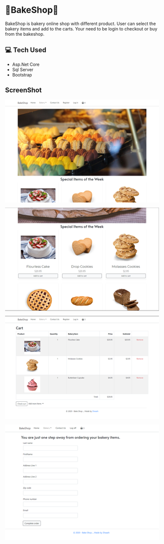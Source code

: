 # 🍪BakeShop🛒
BakeShop is bakery online shop with different product. User can select the bakery items and add to the carts. Your need to be login to checkout or buy from the bakeshop.

## 💻 Tech Used
* Asp.Net Core
* Sql Server
* Bootstrap

## ScreenShot

![Homepage](https://github.com/diwashrestha/BakeShop/blob/master/image/bakeshop3.png?raw=true)

![Homepage](https://github.com/diwashrestha/BakeShop/blob/master/image/bakeshop4.png?raw=true)

![Homepage](https://github.com/diwashrestha/BakeShop/blob/master/image/bakeshop5.png?raw=true)

![Homepage](https://github.com/diwashrestha/BakeShop/blob/master/image/bakeshop6.png?raw=true)

